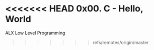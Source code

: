 <<<<<<< HEAD
0x00. C - Hello, World
=======
ALX Low Level Programming
>>>>>>> refs/remotes/origin/master

